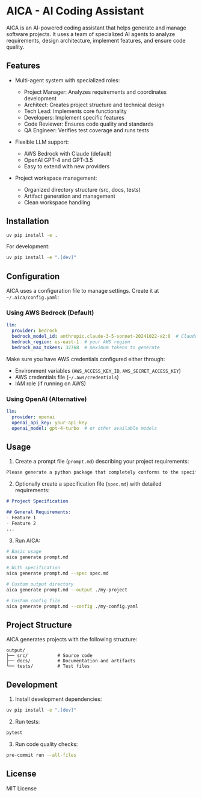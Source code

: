 # AICA - AI Coding Assistant

AICA is an AI-powered coding assistant that helps generate and manage software projects. It uses a team of specialized AI agents to analyze requirements, design architecture, implement features, and ensure code quality.

## Features

- Multi-agent system with specialized roles:
  - Project Manager: Analyzes requirements and coordinates development
  - Architect: Creates project structure and technical design
  - Tech Lead: Implements core functionality
  - Developers: Implement specific features
  - Code Reviewer: Ensures code quality and standards
  - QA Engineer: Verifies test coverage and runs tests

- Flexible LLM support:
  - AWS Bedrock with Claude (default)
  - OpenAI GPT-4 and GPT-3.5
  - Easy to extend with new providers

- Project workspace management:
  - Organized directory structure (src, docs, tests)
  - Artifact generation and management
  - Clean workspace handling

## Installation

```bash
uv pip install -e .
```

For development:
```bash
uv pip install -e ".[dev]"
```

## Configuration

AICA uses a configuration file to manage settings. Create it at `~/.aica/config.yaml`:

### Using AWS Bedrock (Default)

```yaml
llm:
  provider: bedrock
  bedrock_model_id: anthropic.claude-3-5-sonnet-20241022-v2:0  # Claude 3.5 Sonnet
  bedrock_region: us-east-1  # your AWS region
  bedrock_max_tokens: 32768  # maximum tokens to generate
```

Make sure you have AWS credentials configured either through:
- Environment variables (`AWS_ACCESS_KEY_ID`, `AWS_SECRET_ACCESS_KEY`)
- AWS credentials file (`~/.aws/credentials`)
- IAM role (if running on AWS)

### Using OpenAI (Alternative)

```yaml
llm:
  provider: openai
  openai_api_key: your-api-key
  openai_model: gpt-4-turbo  # or other available models
```

## Usage

1. Create a prompt file (`prompt.md`) describing your project requirements:
```markdown
Please generate a python package that completely conforms to the specification...
```

2. Optionally create a specification file (`spec.md`) with detailed requirements:
```markdown
# Project Specification

## General Requirements:
- Feature 1
- Feature 2
...
```

3. Run AICA:
```bash
# Basic usage
aica generate prompt.md

# With specification
aica generate prompt.md --spec spec.md

# Custom output directory
aica generate prompt.md --output ./my-project

# Custom config file
aica generate prompt.md --config ./my-config.yaml
```

## Project Structure

AICA generates projects with the following structure:
```
output/
├── src/           # Source code
├── docs/          # Documentation and artifacts
└── tests/         # Test files
```

## Development

1. Install development dependencies:
```bash
uv pip install -e ".[dev]"
```

2. Run tests:
```bash
pytest
```

3. Run code quality checks:
```bash
pre-commit run --all-files
```

## License

MIT License
